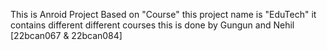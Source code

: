 This is Anroid Project Based on "Course" this project name is "EduTech" it contains different different courses 
this is done by Gungun and Nehil [22bcan067 & 22bcan084]
